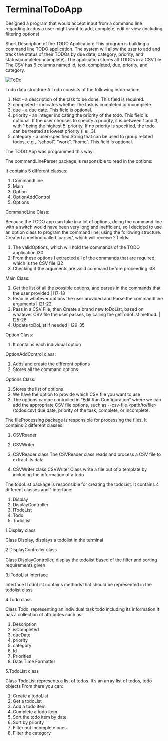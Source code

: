 # TerminalToDoApp
Designed a program that would accept input from a command line regarding to-dos a user might want to add, complete, edit or view (including filtering options)

Short Description of the TODO Application:
This program is building a command line TODO application. The system will allow the user to add and track the status of their TODOs by due date, category, priority, and status(complete/incomplete). The application stores all TODOs in a CSV file. The CSV has 6 columns named id, text, completed, due, priority, and category.

![ToDo](https://media.github.ccs.neu.edu/user/8933/files/bd06e880-1246-11ec-8a50-c1b3e44948f8)

Todo data structure
A Todo consists of the following information:
1. text - a description of the task to be done. This field is required.
2. completed - indicates whether the task is completed or incomplete. 
3. due - a due date. This field is optional.
4. priority - an integer indicating the priority of the todo. This field is optional. If the user chooses to specify a priority, it is between 1 and 3, with 1 being the highest 5. priority. If no priority is specified, the todo can be treated as lowest priority (i.e., 3).
6. category - a user-specified String that can be used to group related todos, e.g., “school”, “work”, “home”. This field is optional.

The TODO App was programmed this way:

The commandLineParser package is responsible to read in the options:

It contains 5 different classes:
1. CommandLine
2. Main
3. Option
4. OptionAddControl
5. Options

CommandLine Class:

Because the TODO app can take in a lot of options, doing the command line with a switch would have been very long and inefficient, so I decided to use an option class to program the command line, using the following structure.
Created a method called ‘parser’, which will receive 2 fields:
1. The validOptions, which will hold the commands of the TODO application l30
2. From these options I extracted all of the commands that are required, which is the CSV file l32
3. Checking if the arguments are valid command before proceeding l38

Main Class:

1. Get the list of all the possible options, and parses in the commands that the user provided | l17-18
2. Read in whatever options the user provided and Parse the commandLine arguments  | l21-22
3. Pass in a CSV File, then Create a brand new toDoList, based on whatever CSV file the user passes, by calling the getTodoList method. | l25-26
4. Update toDoList if needed  | l29-35

Option Class:

1. It contains each individual option

OptionAddControl class:

1. Adds and create the different options 
2. Stores all the command options

Options Class:

1. Stores the list of options
2. We have the option to provide which CSV file you want to use
3. The options can be controlled in “Edit Run Configuration” where we can add the appropriate CSV file options, such as --csv-file <path/to/file> (todos.csv) due date, priority of the task, complete, or incomplete.

The fileProcessing package is responsible for processing the files.
It contains 2 different classes:
1. CSVReader
2. CSVWriter

1. CSVReader class
The CSVReader class reads and process a CSV file to extract its data
2. CSVWriter class
CSVWriter Class  write a file out of a template by including the information of a todo

The todoList package is responsible for creating the todoList.
It contains 4 different classes and 1 interface:
1. Display
2. DisplayController
3. ITodoList
4. Todo
5. TodoList




1.Display class

Class Display, displays a todolist in the terminal

2.DisplayController class

Class DisplayController, display the todolist based of the filter and sorting requirements given

3.ITodoList  Interface

Interface ITodoList contains methods that should be represented in the todolist class

4.Todo class

Class Todo, representing an individual task todo including its information
It has a collection of attributes such as:
  1. Description
  2. isCompleted
  3. dueDate
  4. priority
  5. category
  6. Id
  7. Priorities
  8. Date Time Formatter

5.TodoList class

Class TodoList represents a list of todos.  It’s an array list of todos, todo objects
From there you can:

1. Create a todoList
2. Get a todoList
3. Add a todo item
4. Complete a todo item
5. Sort the todo item by date
6. Sort by priority
7. Filter out Incomplete ones
8. Filter the category


